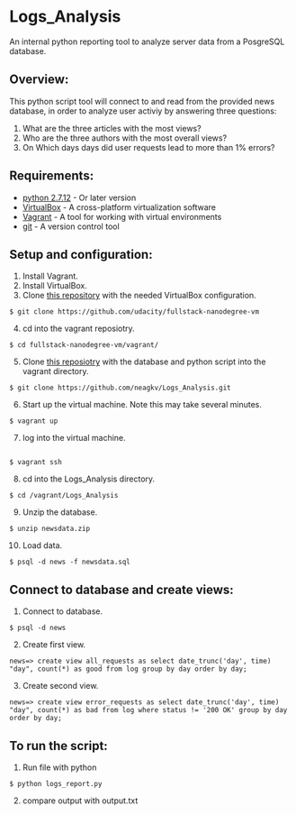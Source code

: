 # Logs_Analysis

An internal python reporting tool to analyze server data from a PosgreSQL database.

## Overview:

This python script tool will connect to and read from the provided news database, in order to analyze user activiy by answering three questions:

1. What are the three articles with the most views?
2. Who are the three authors with the most overall views?
3. On Which days days did user requests lead to more than 1% errors?

## Requirements:

* [python 2.7.12](https://www.python.org/download/releases/2.7/) - Or later version
* [VirtualBox](https://www.virtualbox.org/wiki/Download_Old_Builds_5_1) - A cross-platform virtualization software
* [Vagrant](https://www.vagrantup.com/downloads.html) - A tool for working with virtual environments
* [git](https://git-scm.com/downloads) - A version control tool

## Setup and configuration:

1. Install Vagrant.
2. Install VirtualBox.
3. Clone [this repository](https://github.com/udacity/fullstack-nanodegree-vm) with the 	 needed VirtualBox configuration.
```
$ git clone https://github.com/udacity/fullstack-nanodegree-vm
```
4. cd into the vagrant reposiotry.
```
$ cd fullstack-nanodegree-vm/vagrant/
```
5. Clone [this reposiotry](https://github.com/neagkv/Logs_Analysis.git) with
	the database and python script into the vagrant directory.
```
$ git clone https://github.com/neagkv/Logs_Analysis.git
```
6. Start up the virtual machine. Note this may take several minutes.
```
$ vagrant up
```
7. log into the virtual machine.
```

$ vagrant ssh
```
8. cd into the Logs_Analysis directory.
```
$ cd /vagrant/Logs_Analysis
```
9. Unzip the database.
```
$ unzip newsdata.zip
```
10. Load data.
```
$ psql -d news -f newsdata.sql
```
## Connect to database and create views:

1. Connect to database.
```
$ psql -d news
```

2. Create first view.
```
news=> create view all_requests as select date_trunc('day', time) "day", count(*) as good from log group by day order by day;
```
3. Create second view.
```
news=> create view error_requests as select date_trunc('day', time) "day", count(*) as bad from log where status != '200 OK' group by day order by day;
```

## To run the script:

1. Run file with python
```
$ python logs_report.py
```

2. compare output with output.txt














